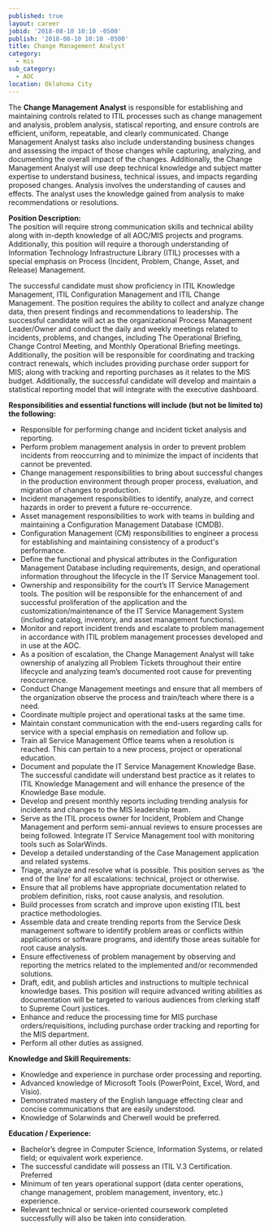 ```yaml
---
published: true
layout: career
jobid: '2018-08-10 10:10 -0500'
publish: '2018-08-10 10:10 -0500'
title: Change Management Analyst
category:
  - mis
sub_category:
  - AOC
location: Oklahoma City
---
```

The **Change Management Analyst** is responsible for establishing and maintaining controls related to ITIL processes such as change management and analysis, problem analysis, statiscal reporting, and ensure controls are efficient, uniform, repeatable, and clearly communicated. Change Management Analyst tasks also include understanding business changes and assessing the impact of those changes while capturing, analyzing, and documenting the overall impact of the changes. Additionally, the Change Management Analyst will use deep technical knowledge and subject matter expertise to understand business, technical issues, and impacts regarding proposed changes. Analysis involves the understanding of causes and effects. The analyst uses the knowledge gained from analysis to make recommendations or resolutions.

**Position Description:**  
The position will require strong communication skills and technical ability along with in-depth knowledge of all AOC/MIS projects and programs. Additionally, this position will require a thorough understanding of Information Technology Infrastructure Library (ITIL) processes with a special emphasis on Process (Incident, Problem, Change, Asset, and Release) Management. 

The successful candidate must show proficiency in ITIL Knowledge Management, ITIL Configuration Management and ITIL Change Management. The position requires the ability to collect and analyze change data, then present findings and recommendations to leadership. The successful candidate will act as the organizational Process Management Leader/Owner and conduct the daily and weekly meetings related to incidents, problems, and changes, including The Operational Briefing, Change Control Meeting, and Monthly Operational Briefing meetings.   Additionally, the position will be responsible for coordinating and tracking contract renewals, which includes providing purchase order support for MIS; along with tracking and reporting purchases as it relates to the MIS budget.  Additionally, the successful candidate will develop and maintain a statistical reporting model that will integrate with the executive dashboard.

**Responsibilities and essential functions will include (but not be limited to) the following:**  
- Responsible for performing change and incident ticket analysis and reporting.
- Perform problem management analysis in order to prevent problem incidents from reoccurring and to minimize the impact of incidents that cannot be prevented.
- Change management responsibilities to bring about successful changes in the production environment through proper process, evaluation, and migration of changes to production.
- Incident management responsibilities to identify, analyze, and correct hazards in order to prevent a future re-occurrence.
- Asset management responsibilities to work with teams in building and maintaining a Configuration Management Database (CMDB).
- Configuration Management (CM) responsibilities to engineer a process for establishing and maintaining consistency of a product's performance.
- Define the functional and physical attributes in the Configuration Management Database including requirements, design, and operational information throughout the lifecycle in the IT Service Management tool.
- Ownership and responsibility for the court’s IT Service Management tools. The position will be responsible for the enhancement of and successful proliferation of the application and the customization/maintenance of the IT Service Management System (including catalog, inventory, and asset management functions).
- Monitor and report incident trends and escalate to problem management in accordance with ITIL problem management processes developed and in use at the AOC.
- As a position of escalation, the Change Management Analyst will take ownership of analyzing all Problem Tickets throughout their entire lifecycle and analyzing team’s documented root cause for preventing reoccurrence. 
- Conduct Change Management meetings and ensure that all members of the organization observe the process and train/teach where there is a need.
- Coordinate multiple project and operational tasks at the same time.
- Maintain constant communication with the end-users regarding calls for service with a special emphasis on remediation and follow up. 
- Train all Service Management Office teams when a resolution is reached. This can pertain to a new process, project or operational education.
- Document and populate the IT Service Management Knowledge Base. The successful candidate will understand best practice as it relates to ITIL Knowledge Management and will enhance the presence of the Knowledge Base module. 
- Develop and present monthly reports including trending analysis for incidents and changes to the MIS leadership team.
- Serve as the ITIL process owner for Incident, Problem and Change Management and perform semi-annual reviews to ensure processes are being followed. Integrate IT Service Management tool with monitoring tools such as SolarWinds.
- Develop a detailed understanding of the Case Management application and related systems.
- Triage, analyze and resolve what is possible. This position serves as ‘the end of the line’ for all escalations: technical, project or otherwise.
- Ensure that all problems have appropriate documentation related to problem definition, risks, root cause analysis, and resolution.
- Build processes from scratch and improve upon existing ITIL best practice methodologies. 
- Assemble data and create trending reports from the Service Desk management software to identify problem areas or conflicts within applications or software programs, and identify those areas suitable for root cause analysis.
- Ensure effectiveness of problem management by observing and reporting the metrics related to the implemented and/or recommended solutions.
- Draft, edit, and publish articles and instructions to multiple technical knowledge bases.  This position will require advanced writing abilities as documentation will be targeted to various audiences from clerking staff to Supreme Court justices.
- Enhance and reduce the processing time for MIS purchase orders/requisitions, including purchase order tracking and reporting for the MIS department.
- Perform all other duties as assigned.

**Knowledge and Skill Requirements:**  
- Knowledge and experience in purchase order processing and reporting.
- Advanced knowledge of Microsoft Tools (PowerPoint, Excel, Word, and Visio).
- Demonstrated mastery of the English language effecting clear and concise communications that are easily understood.
- Knowledge of Solarwinds and Cherwell would be preferred.

**Education / Experience:**  
- Bachelor’s degree in Computer Science, Information Systems, or related field; or equivalent work experience.
- The successful candidate will possess an ITIL V.3 Certification.  Preferred
- Minimum of ten years operational support (data center operations, change management, problem management, inventory, etc.) experience.
- Relevant technical or service-oriented coursework completed successfully will also be taken into consideration.

